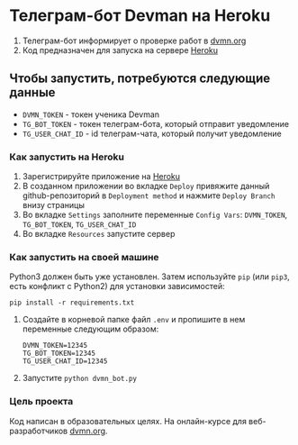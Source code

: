 # Телеграм-бот Devman на Heroku

1. Телеграм-бот информирует о проверке работ в [dvmn.org](https://dvmn.org/)
2. Код предназначен для запуска на сервере [Heroku](https://id.heroku.com/login)

## Чтобы запустить, потребуются следующие данные

* `DVMN_TOKEN` - токен ученика Devman
* `TG_BOT_TOKEN` - токен телеграм-бота, который отправит уведомление
* `TG_USER_CHAT_ID` - id телеграм-чата, который получит уведомление

### Как запустить на Heroku

1. Зарегистрируйте приложение на [Heroku](https://id.heroku.com/login)
2. В созданном приложении во вкладке `Deploy`
привяжите данный github-репозиторий в `Deployment method`
и нажмите `Deploy Branch` внизу страницы
3. Во вкладке `Settings` заполните переменные `Config Vars`: `DVMN_TOKEN`, `TG_BOT_TOKEN`, `TG_USER_CHAT_ID`
4. Во вкладке `Resources` запустите сервер

### Как запустить на своей машине

Python3 должен быть уже установлен. 
Затем используйте `pip` (или `pip3`, есть конфликт с Python2) для установки зависимостей:
```
pip install -r requirements.txt
```

1. Создайте в корневой папке файл ```.env``` и пропишите в нем переменные следующим образом:  
    ```
    DVMN_TOKEN=12345
    TG_BOT_TOKEN=12345
    TG_USER_CHAT_ID=12345
    ```

2. Запустите ```python dvmn_bot.py```


### Цель проекта

Код написан в образовательных целях. На онлайн-курсе для веб-разработчиков [dvmn.org](https://dvmn.org/).
